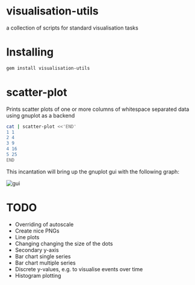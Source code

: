 visualisation-utils
===================

a collection of scripts for standard visualisation tasks

Installing
==========

~~~ .bash
gem install visualisation-utils
~~~

scatter-plot
============

Prints scatter plots of one or more columns of whitespace separated data using
gnuplot as a backend


~~~ .bash
cat | scatter-plot <<'END'
1 1
2 4
3 9
4 16
5 25
END
~~~

This incantation will bring up the gnuplot gui with the following graph:

![gui](https://raw.github.com/programmiersportgruppe/visualisation-utils/master/doc/gnuplot-gui.png)

TODO
====

* Overriding of autoscale
* Create nice PNGs
* Line plots
* Changing changing the size of the dots
* Secondary y-axis
* Bar chart single series
* Bar chart multiple series
* Discrete y-values, e.g. to visualise events over time
* Histogram plotting

